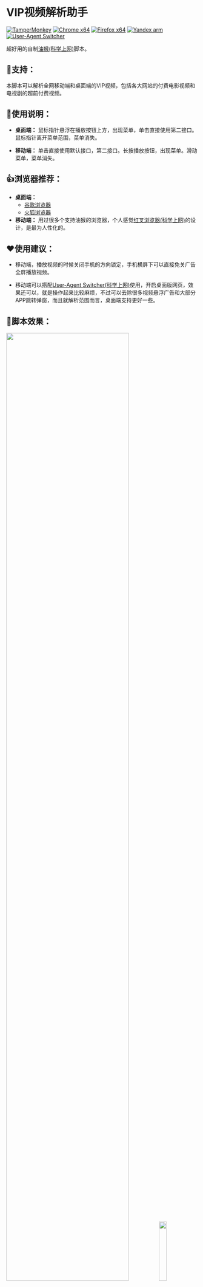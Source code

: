 # VIP视频解析助手
[![TamperMonkey](https://img.shields.io/badge/-TamperMonkey-brightgreen)](https://chrome.google.com/webstore/detail/tampermonkey/dhdgffkkebhmkfjojejmpbldmpobfkfo?hl=zh-CN) [![Chrome x64](https://img.shields.io/badge/-Chrome%20x64-brightgreen)](https://www.google.cn/chrome/) [![Firefox x64](https://img.shields.io/badge/-Firefox%20x64-brightgreen)](http://www.firefox.com.cn/) [![Yandex arm](https://img.shields.io/badge/-Yandex%20arm-brightgreen)](https://play.google.com/store/apps/details?id=com.yandex.browser) [![User-Agent Switcher](https://img.shields.io/badge/-User--Agent%20Switcher-brightgreen)](https://chrome.google.com/webstore/detail/user-agent-switcher/clddifkhlkcojbojppdojfeeikdkgiae?hl=zh-CN)

超好用的自制[油猴(科学上网)](https://chrome.google.com/webstore/detail/tampermonkey/dhdgffkkebhmkfjojejmpbldmpobfkfo?hl=zh-CN)脚本。
## :clap:支持：
本脚本可以解析全网移动端和桌面端的VIP视频，包括各大网站的付费电影视频和电视剧的超前付费视频。
## :book:使用说明：
- **桌面端：** 鼠标指针悬浮在播放按钮上方，出现菜单，单击直接使用第二接口。鼠标指针离开菜单范围，菜单消失。

- **移动端：** 单击直接使用默认接口，第二接口。长按播放按钮，出现菜单。滑动菜单，菜单消失。
## :thumbsup:浏览器推荐：
- **桌面端：**
  - [谷歌浏览器](https://www.google.cn/chrome/)
  - [火狐浏览器](http://www.firefox.com.cn/)
- **移动端：** 用过很多个支持油猴的浏览器，个人感觉[红叉浏览器(科学上网)](https://play.google.com/store/apps/details?id=com.yandex.browser)的设计，是最为人性化的。
## :heart:使用建议：
- 移动端，播放视频的时候关闭手机的方向锁定，手机横屏下可以直接免关广告全屏播放视频。

- 移动端可以搭配[User-Agent Switcher(科学上网)](https://chrome.google.com/webstore/detail/user-agent-switcher/clddifkhlkcojbojppdojfeeikdkgiae?hl=zh-CN)使用，开启桌面版网页，效果还可以，就是操作起来比较麻烦，不过可以去除很多视频悬浮广告和大部分APP跳转弹窗，而且就解析范围而言，桌面端支持更好一些。
## :eyes:脚本效果：
<a href="https://i.loli.net/2020/04/17/Vbahknp3i6MtDBN.gif" target="_blank"><img width="80%" src="https://i.loli.net/2020/04/17/Vbahknp3i6MtDBN.gif" ></a><a href="https://i.loli.net/2020/04/17/LtUojqYBC26iuZh.gif" target="_blank"><img width="20%" src="https://i.loli.net/2020/04/17/LtUojqYBC26iuZh.gif" ></a>
## :mega:接口说明：
谁都懂接口在精不在多，失效后，有时间就更新。
## :question:常见问题：
**Q:移动端的腾讯视频播放图标无法加载？**

A:这是由于通过首页导航的链接跳转时，并没有刷新整个页面，导致插件无法重新加载。这时只要重新刷新下视频页面就能解决问题。
